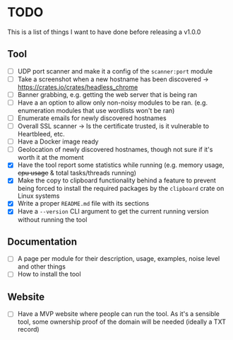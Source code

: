 # TODO

This is a list of things I want to have done before releasing a v1.0.0

## Tool
- [ ] UDP port scanner and make it a config of the `scanner:port` module
- [ ] Take a screenshot when a new hostname has been discovered -> https://crates.io/crates/headless_chrome
- [ ] Banner grabbing, e.g. getting the web server that is being ran
- [ ] Have a an option to allow only non-noisy modules to be ran. (e.g. enumeration modules that use wordlists won't be ran)
- [ ] Enumerate emails for newly discovered hostnames
- [ ] Overall SSL scanner -> Is the certificate trusted, is it vulnerable to Heartbleed, etc.
- [ ] Have a Docker image ready
- [ ] Geolocation of newly discovered hostnames, though not sure if it's worth it at the moment
- [X] Have the tool report some statistics while running (e.g. memory usage, ~~cpu usage~~ & total tasks/threads running)
- [X] Make the copy to clipboard functionality behind a feature to prevent being forced to install the required packages by the `clipboard` crate on Linux systems
- [X] Write a proper `README.md` file with its sections
- [X] Have a `--version` CLI argument to get the current running version without running the tool

## Documentation
- [ ] A page per module for their description, usage, examples, noise level and other things
- [ ] How to install the tool

## Website
- [ ] Have a MVP website where people can run the tool. As it's a sensible tool, some ownership proof of the domain will be needed (ideally a TXT record)

